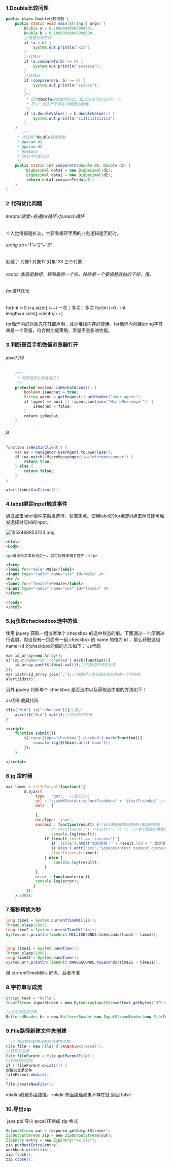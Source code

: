 ### 1.Double比较问题

```java
public class Double比较问题 {
	public static void main(String[] args) {
		Double a = 0.10000000000000001;
		Double b = 0.10000000000000000;
		//直接比较不行
		if (a > b) {
			System.out.println("xxx");
		}
		//这样ok
		if (a.compareTo(b) >= 0) {
			System.out.println("sssssss");
		}
        //这样ok
        if (compareTo(a, b) >= 0) {
			System.out.println("ssssss");
		}
		/**
		 * 因为double的精度为16位，超过16位词方法不行 了。
		 * 不过一般生产不存在16精度的数据。
		 */
		if (a.doubleValue() > b.doubleValue()) { 
			System.out.println("11111111111111");
		}
	}
	   /**
     * 比较两个double数据类型
     * @param d1
     * @param d2
     * @return
     * 2018年4月16日
     */
    public static int compareTo(Double d1, Double d2) {
    	 BigDecimal data1 = new BigDecimal(d1); 
		 BigDecimal data2 = new BigDecimal(d2);
		 return data1.compareTo(data2);
    }
}
```

### 2.代码优化问题

###### iterator速度>普通for循环>foreach循环

个人觉得都是扯淡，主要看循环里面的业务逻辑是否耗时。

###### string str=“1”+“2”+“3”

创建了 对象1   对象12  对象123   三个对象

###### vector 底层是数组，移除最后一个快，移除第一个要调整其他的下标，慢。

###### for循环优化

for(int i=0;i<a.size();i++)
一次；多次；多次
for(int i=0，int length=a.size();i<lenth;i++)

for循环内的对象先在外部声明，减少堆栈内存的使用。for循环内创建string字符串是一个常量，符合懒加载策略，常量不会影响性能。

### 3.判断是否手机微信浏览器打开

###### java代码

```java
	/**
	 * 判断是否从微信端进入
	 */
	protected boolean isWechatAccess() {
		boolean isWechat = true;
		String agent = getRequest().getHeader("user-agent");
		if (agent == null || !agent.contains("MicroMessenger")) {
			isWechat = false;
		}
		return isWechat;
	}
```



###### js

```java
function isWeiXinClient() {
    var ua = navigator.userAgent.toLowerCase(); 
    if (ua.match(/MicroMessenger/i)=="micromessenger") { 
        return true; 
    } else { 
        return false; 
    }
}

alert(isWeiXinClient());
```

### 4.label绑定input触发事件

通过点击label事件来触发选择，获取焦点。使用label的for绑定id点击标签即可触发选择对应id的input。

![1552468853223.png](https://gitee.com/linqin07/pic/raw/master/1552468853223.png)

```html
<html>
<body>

<p>请点击文本标记之一，就可以触发相关控件：</p>

<form>
<label for="male">Male</label>
<input type="radio" name="sex" id="male" />
<br />
<label for="female">Female</label>
<input type="radio" name="sex" id="female" />
</form>

</body>
</html>
```

### 5.jq获取checkedbox选中的值

使用 jquery 获取一组或者单个 checkbox 的选中状态的值。下面通过一个示例进行说明，假设现有一页面有一组 checkbox 的 name 的值为 id ，那么获取这组 name=id 的checkbox的值的方法如下：
Js代码  

```js
var id_array=new Array();  
$('input[name="id"]:checked').each(function(){  
    id_array.push($(this).val());//向数组中添加元素  
});  
var idstr=id_array.join(',');//将数组元素连接起来以构建一个字符串  
alert(idstr);  
```

另外 jquery 判断单个 checkbox 是否选中以及获取选中值的方法如下：

Js代码  收藏代码

```js
if($("#id").is(":checked")){//选中  
    alert($("#id").val());//打印选中的值  
}  
```



```html
<script>
	function submit(){
		$('input[type="checkbox"]:checked').each(function(){
			console.log($(this).attr('name'));
		});
	}
	
</script>
```

### 6.jq 定时器

```js
var timer = setInterval(function(){
		$.ajax({ 
	         type : "get",  //提交方式  
	         url : "ajaxWXFontActive?outTradeNo=" + '${outTradeNo}',//路径  
	         data : {  
	        	
	         },
	         dataType: 'json',
	         success : function(result) {//返回数据根据结果进行相应的处理
					/* result=eval('('+result+')'); */  //单个数据才需要使用
					console.log(result);
	             if (result.result == 'success') {  
	            	$('.title').html("您的终端：" + result.tid + " 激活成功");
	            	$('#img').attr("src","${pageContext.request.contextPath}/build/wechat/images/ok_icon.png");
	            	clearInterval(timer);
	             } else {  
	                 console.log(result);
	             }  
	         },
	         error : function(error){
	         console.log(error);
	        } 
	     });
	},5000);
```

### 7.毫秒转换为秒

```java
long time1 = System.currentTimeMillis();
Thread.sleep(2000);
long time2 = System.currentTimeMillis();
System.err.println(TimeUnit.MILLISECONDS.toSeconds(time2 - time1));


long time11 = System.nanoTime();
Thread.sleep(2000);
long time22 = System.nanoTime();
System.err.println(TimeUnit.NANOSECONDS.toSeconds(time22 - time11));


```

用 currentTimeMillis 好点，后者不准

### 8.字符串写成流

```java {2}
String text = "hello";
InputStream inputStream = new ByteArrayInputStream(text.getBytes("UTF-8"));	

//文件流变字符串
BufferedReader br = new BufferedReader(new InputStreamReader(new FileInputStream("D:\\qinshipeng\\dom4j\\student.xml")));		
```

### 9.File路径新建文件夹创建

```java
  // 指定路径如果没有则创建并添加
File file = new File("d:\A\B\C\xxx.excel");
//获取父目录
File fileParent = file.getParentFile();
//判断是否存在
if (!fileParent.exists()) {
创建父目录文件
fileParent.mkdirs();
}
file.createNewFile();

```

mkdirs创建多层路径。
mkdir 前面路径如果不存在就 返回 false

### 10.导出zip

 java poi 导出 excel 压缩成 zip 格式

```java {3}
OutputStream out = response.getOutputStream();
ZipOutputStream zip = new ZipOutputStream(out);
ZipEntry entry = new ZipEntry("xx.xls");
zip.putNextEntry(entry);
workbook.write(zip);
zip.flush();
zip.close();
```